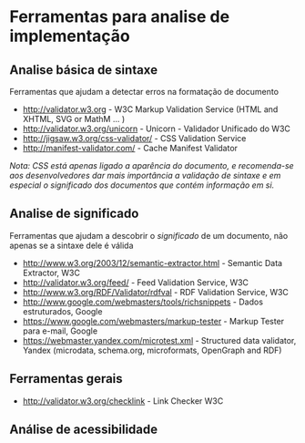 Ferramentas para analise de implementação
===============================================================================

## Analise básica de sintaxe
Ferramentas que ajudam a detectar erros na formatação de documento

- http://validator.w3.org - W3C Markup Validation Service (HTML and XHTML, SVG 
or MathM ... )
- http://validator.w3.org/unicorn - Unicorn - Validador Unificado do W3C
- http://jigsaw.w3.org/css-validator/ - CSS Validation Service
- http://manifest-validator.com/ - Cache Manifest Validator

_Nota: CSS está apenas ligado a aparência do documento, e recomenda-se
aos desenvolvedores dar mais importância a validação de sintaxe e em especial
o significado dos documentos que contém informação em si._

## Analise de significado
Ferramentas que ajudam a descobrir o *significado* de um documento, não 
apenas se a sintaxe dele é válida

- http://www.w3.org/2003/12/semantic-extractor.html - Semantic Data Extractor,
 W3C
- http://validator.w3.org/feed/ - Feed Validation Service, W3C
- http://www.w3.org/RDF/Validator/rdfval - RDF Validation Service, W3C
- http://www.google.com/webmasters/tools/richsnippets - Dados estruturados, Google
- https://www.google.com/webmasters/markup-tester - Markup Tester para e-mail,
 Google
- https://webmaster.yandex.com/microtest.xml - Structured data validator, Yandex
 (microdata, schema.org, microformats, OpenGraph and RDF)


## Ferramentas gerais

- http://validator.w3.org/checklink - Link Checker W3C

## Análise de acessibilidade
